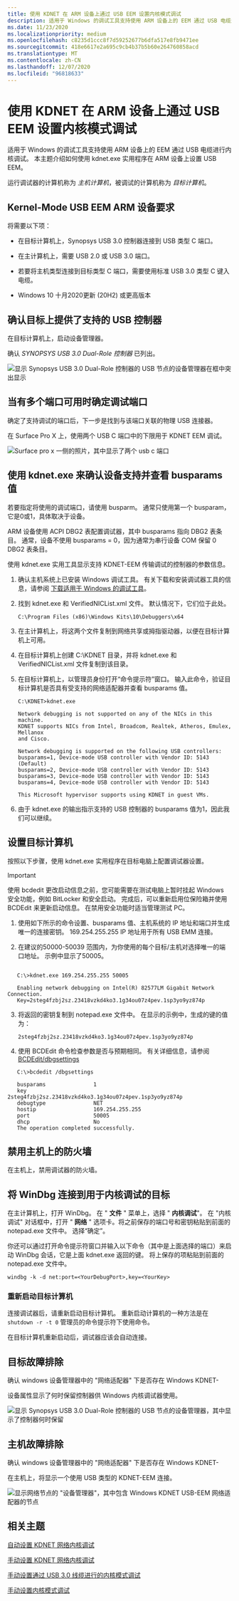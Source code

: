 ```yaml
---
title: 使用 KDNET 在 ARM 设备上通过 USB EEM 设置内核模式调试
description: 适用于 Windows 的调试工具支持使用 ARM 设备上的 EEM 通过 USB 电缆进行内核调试。 本主题介绍如何使用 kdnet.exe 实用程序在 ARM 设备上设置 USB EEM。
ms.date: 11/23/2020
ms.localizationpriority: medium
ms.openlocfilehash: c8235d1ccc8f7d59252677b6dfa517e8fb9471ee
ms.sourcegitcommit: 418e6617e2a695c9cb4b37b5b60e264760858acd
ms.translationtype: MT
ms.contentlocale: zh-CN
ms.lasthandoff: 12/07/2020
ms.locfileid: "96818633"
---
```

# <a name="setting-up-kernel-mode-debugging-over-usb-eem-on-an-arm-device-using-kdnet"></a>使用 KDNET 在 ARM 设备上通过 USB EEM 设置内核模式调试

适用于 Windows 的调试工具支持使用 ARM 设备上的 EEM 通过 USB 电缆进行内核调试。 本主题介绍如何使用 kdnet.exe 实用程序在 ARM 设备上设置 USB EEM。

运行调试器的计算机称为 *主机计算机*，被调试的计算机称为 *目标计算机*。

## <a name="kernel-mode-usb-eem-arm-device-requirements"></a>Kernel-Mode USB EEM ARM 设备要求

将需要以下项：

- 在目标计算机上，Synopsys USB 3.0 控制器连接到 USB 类型 C 端口。

- 在主计算机上，需要 USB 2.0 或 USB 3.0 端口。

- 若要将主机类型连接到目标类型 C 端口，需要使用标准 USB 3.0 类型 C 键入电缆。

- Windows 10 十月2020更新 (20H2) 或更高版本

## <a name="confirm-that-a-supported-usb-controller-is-available-on-the-target"></a>确认目标上提供了支持的 USB 控制器

在目标计算机上，启动设备管理器。

确认 *SYNOPSYS USB 3.0 Dual-Role 控制器* 已列出。

![显示 Synopsys USB 3.0 Dual-Role 控制器的 USB 节点的设备管理器在框中突出显示](images/kdnet-usb-eem-device-manager-target.png)

## <a name="determine-the-debugging-port-when-multiple-ports-are-available"></a>当有多个端口可用时确定调试端口

确定了支持调试的端口后，下一步是找到与该端口关联的物理 USB 连接器。

在 Surface Pro X 上，使用两个 USB C 端口中的下限用于 KDNET EEM 调试。

![Surface pro x 一侧的照片，其中显示了两个 usb c 端口 ](images/kdnet-usb-eem-surface-pro-x-usb-ports.png)

## <a name="use-kdnetexe-to-confirm-device-support-and-view-the-busparams-value"></a>使用 kdnet.exe 来确认设备支持并查看 busparams 值

若要指定将使用的调试端口，请使用 busparm。 通常只使用第一个 busparam，它是0或1，具体取决于设备。

ARM 设备使用 ACPI DBG2 表配置调试器，其中 busparams 指向 DBG2 表条目。 通常，设备不使用 busparams = 0，因为通常为串行设备 COM 保留 0 DBG2 表条目。

使用 kdnet.exe 实用工具显示支持 KDNET-EEM 传输调试的控制器的参数信息。

1. 确认主机系统上已安装 Windows 调试工具。 有关下载和安装调试器工具的信息，请参阅 [下载适用于 Windows 的调试工具](debugger-download-tools.md)。

2. 找到 kdnet.exe 和 VerifiedNICList.xml 文件。 默认情况下，它们位于此处。

   `C:\Program Files (x86)\Windows Kits\10\Debuggers\x64`

3. 在主计算机上，将这两个文件复制到网络共享或拇指驱动器，以便在目标计算机上可用。

4. 在目标计算机上创建 C:\KDNET 目录，并将 kdnet.exe 和 VerifiedNICList.xml 文件复制到该目录。

5. 在目标计算机上，以管理员身份打开“命令提示符”窗口。 输入此命令，验证目标计算机是否具有受支持的网络适配器并查看 busparams 值。

   ```console
   C:\KDNET>kdnet.exe

   Network debugging is not supported on any of the NICs in this machine.
   KDNET supports NICs from Intel, Broadcom, Realtek, Atheros, Emulex, Mellanox
   and Cisco.

   Network debugging is supported on the following USB controllers:
   busparams=1, Device-mode USB controller with Vendor ID: 5143 (Default)
   busparams=2, Device-mode USB controller with Vendor ID: 5143
   busparams=3, Device-mode USB controller with Vendor ID: 5143
   busparams=4, Device-mode USB controller with Vendor ID: 5143

   This Microsoft hypervisor supports using KDNET in guest VMs.
   ```

6. 由于 kdnet.exe 的输出指示支持的 USB 控制器的 busparams 值为1，因此我们可以继续。

## <a name="setting-up-the-target-computer"></a>设置目标计算机

按照以下步骤，使用 kdnet.exe 实用程序在目标电脑上配置调试器设置。

> [!IMPORTANT]
> 使用 bcdedit 更改启动信息之前，您可能需要在测试电脑上暂时挂起 Windows 安全功能，例如 BitLocker 和安全启动。
> 完成后，可以重新启用位保险箱并使用 BCDEdit 来更新启动信息。
> 在禁用安全功能时适当管理测试 PC。  

1. 使用如下所示的命令设置、busparams 值、主机系统的 IP 地址和端口并生成唯一的连接密钥。 169.254.255.255 IP 地址用于所有 USB EMM 连接。

2. 在建议的50000-50039 范围内，为你使用的每个目标/主机对选择唯一的端口地址。 示例中显示了50005。

```console

   C:\>kdnet.exe 169.254.255.255 50005

   Enabling network debugging on Intel(R) 82577LM Gigabit Network Connection.
   Key=2steg4fzbj2sz.23418vzkd4ko3.1g34ou07z4pev.1sp3yo9yz874p
```

3. 将返回的密钥复制到 notepad.exe 文件中。 在显示的示例中，生成的键的值为：

   `2steg4fzbj2sz.23418vzkd4ko3.1g34ou07z4pev.1sp3yo9yz874p`

4. 使用 BCDEdit 命令检查参数是否与预期相同。 有关详细信息，请参阅 [BCDEdit/dbgsettings](../devtest/bcdedit--dbgsettings.md)

```console
   C:\>bcdedit /dbgsettings

   busparams               1
   key                     2steg4fzbj2sz.23418vzkd4ko3.1g34ou07z4pev.1sp3yo9yz874p
   debugtype               NET
   hostip                  169.254.255.255
   port                    50005
   dhcp                    No
   The operation completed successfully.
 ```

## <a name="disable-the-firewall-on-the-host"></a>禁用主机上的防火墙

在主机上，禁用调试器的防火墙。

## <a name="connecting-windbg-to-the-target-for-kernel-debugging"></a>将 WinDbg 连接到用于内核调试的目标

在主计算机上，打开 WinDbg。 在 " **文件** " 菜单上，选择 " **内核调试**"。 在 "内核调试" 对话框中，打开 " **网络** " 选项卡。将之前保存的端口号和密钥粘贴到前面的 notepad.exe 文件中。 选择“确定”。

你还可以通过打开命令提示符窗口并输入以下命令（其中是上面选择的端口）来启动 WinDbg 会话，它是上面 kdnet.exe 返回的键。 将上保存的项粘贴到前面的 notepad.exe 文件中。

   `windbg -k -d net:port=<YourDebugPort>,key=<YourKey>`

### <a name="reboot-the-target-computer"></a>重新启动目标计算机

连接调试器后，请重新启动目标计算机。 重新启动计算机的一种方法是在 `shutdown -r -t 0` 管理员的命令提示符下使用命令。

在目标计算机重新启动后，调试器应该会自动连接。

## <a name="troubleshooting-target"></a>目标故障排除

确认 windows 设备管理器中的 "网络适配器" 下是否存在 Windows KDNET-

设备属性显示了何时保留控制器供 Windows 内核调试器使用。

![显示 Synopsys USB 3.0 Dual-Role 控制器的 USB 节点的设备管理器，其中显示了控制器何时保留](images/kdnet-usb-eem-device-manager-properties-active-target.png)

## <a name="troubleshooting-host"></a>主机故障排除

确认 windows 设备管理器中的 "网络适配器" 下是否存在 Windows KDNET-

在主机上，将显示一个使用 USB 类型的 KDNET-EEM 连接。

![显示网络节点的 "设备管理器"，其中包含 Windows KDNET USB-EEM 网络适配器的节点](images/kdnet-usb-eem-device-manager-host-adapter.png)

## <a name="related-topics"></a>相关主题

[自动设置 KDNET 网络内核调试](setting-up-a-network-debugging-connection-automatically.md)

[手动设置 KDNET 网络内核调试](setting-up-a-network-debugging-connection.md)

[手动设置通过 USB 3.0 线缆进行的内核模式调试](setting-up-a-usb-3-0-debug-cable-connection.md)

[手动设置内核模式调试](setting-up-kernel-mode-debugging-in-windbg--cdb--or-ntsd.md)
